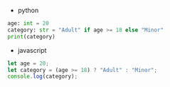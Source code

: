 - python 

```python
age: int = 20
category: str = "Adult" if age >= 18 else "Minor"
print(category)
```


- javascript

```javascript
let age = 20;
let category = (age >= 18) ? "Adult" : "Minor";
console.log(category);
```